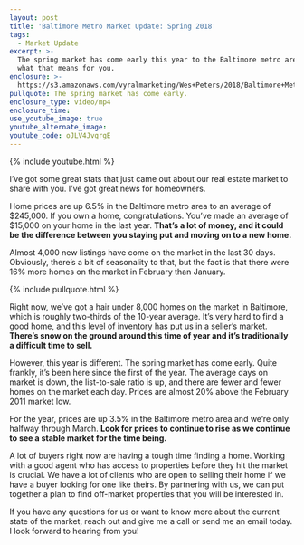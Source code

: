 ```yaml
---
layout: post
title: 'Baltimore Metro Market Update: Spring 2018'
tags:
  - Market Update
excerpt: >-
  The spring market has come early this year to the Baltimore metro area. Here’s
  what that means for you.
enclosure: >-
  https://s3.amazonaws.com/vyralmarketing/Wes+Peters/2018/Baltimore+Metro+Real+Estate-+Market+Update.mp4
pullquote: The spring market has come early.
enclosure_type: video/mp4
enclosure_time:
use_youtube_image: true
youtube_alternate_image:
youtube_code: oJLV4JvqrgE
---
```


{% include youtube.html %}

I’ve got some great stats that just came out about our real estate market to share with you. I’ve got great news for homeowners.

Home prices are up 6.5% in the Baltimore metro area to an average of $245,000. If you own a home, congratulations. You’ve made an average of $15,000 on your home in the last year. **That’s a lot of money, and it could be the difference between you staying put and moving on to a new home.**

Almost 4,000 new listings have come on the market in the last 30 days. Obviously, there’s a bit of seasonality to that, but the fact is that there were 16% more homes on the market in February than January.&nbsp;

{% include pullquote.html %}

Right now, we’ve got a hair under 8,000 homes on the market in Baltimore, which is roughly two-thirds of the 10-year average. It’s very hard to find a good home, and this level of inventory has put us in a seller’s market. **There’s snow on the ground around this time of year and it’s traditionally a difficult time to sell.**

However, this year is different. The spring market has come early. Quite frankly, it’s been here since the first of the year. The average days on market is down, the list-to-sale ratio is up, and there are fewer and fewer homes on the market each day. Prices are almost 20% above the February 2011 market low.

For the year, prices are up 3.5% in the Baltimore metro area and we’re only halfway through March. **Look for prices to continue to rise as we continue to see a stable market for the time being.**

A lot of buyers right now are having a tough time finding a home. Working with a good agent who has access to properties before they hit the market is crucial. We have a lot of clients who are open to selling their home if we have a buyer looking for one like theirs. By partnering with us, we can put together a plan to find off-market properties that you will be interested in.

If you have any questions for us or want to know more about the current state of the market, reach out and give me a call or send me an email today. I look forward to hearing from you!